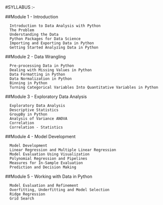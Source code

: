 #SYLLABUS :-

      
##Module 1 - Introduction
     
      Introduction to Data Analysis with Python
      The Problem
      Understanding the Data
      Python Packages for Data Science
      Importing and Exporting Data in Python
      Getting Started Analyzing Data in Python
      
      
##Module 2 - Data Wrangling
      
      Pre-processing Data in Python
      Dealing with Missing Values in Python
      Data Formatting in Python
      Data Normalization in Python
      Binning in Python
      Turning Categorical Variables Into Quantitative Variables in Python
      
      
##Module 3 -  Exploratory Data Analysis
      
      Exploratory Data Analysis
      Descriptive Statistics
      GroupBy in Python
      Analysis of Variance ANOVA
      Correlation
      Correlation - Statistics

##Module 4 - Model Development
      
      Model Development
      Linear Regression and Multiple Linear Regression
      Model Evaluation Using Visualization
      Polynomial Regression and Pipelines
      Measures for In-Sample Evaluation
      Prediction and Decision Making

##Module 5 - Working with Data in Python
      
      Model Evaluation and Refinement   
      Overfitting, Underfitting and Model Selection 
      Ridge Regression
      Grid Search
